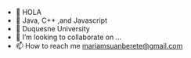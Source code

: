 - 👋 HOLA
- 👀 Java, C++ ,and Javascript 
- 🌱  Duquesne University
- 💞️ I’m looking to collaborate on ...
- 📫 How to reach me mariamsuanberete@gmail.com

<!---
mariamswanu/mariamswanu is a ✨ special ✨ repository because its `README.md` (this file) appears on your GitHub profile.
You can click the Preview link to take a look at your changes.
--->
